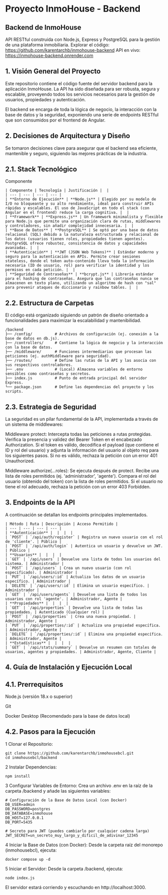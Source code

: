 # Proyecto InmoHouse - Backend
##  **Backend de InmoHouse**
API RESTful construida con Node.js, Express y PostgreSQL para la gestión de una plataforma inmobiliaria.
Explorar el código:
https://github.com/karentarchb/inmohouse-backend
API en vivo: https://inmohouse-backend.onrender.com

##  **1. Visión General del Proyecto**
Este repositorio contiene el código fuente del servidor backend para la aplicación InmoHouse. La API ha sido diseñada para ser robusta, segura y escalable, proveyendo todos los servicios necesarios para la gestión de usuarios, propiedades y autenticación.

El backend se encarga de toda la lógica de negocio, la interacción con la base de datos y la seguridad, exponiendo una serie de endpoints RESTful que son consumidos por el frontend de Angular.

##  **2. Decisiones de Arquitectura y Diseño**
Se tomaron decisiones clave para asegurar que el backend sea eficiente, mantenible y seguro, siguiendo las mejores prácticas de la industria.

##  **2.1. Stack Tecnológico**
Componente
```
| Componente | Tecnología | Justificación |  |
| --- | --- | --- | --- |
| **Entorno de Ejecución** | **Node.js** | Elegido por su modelo de I/O no bloqueante y su alto rendimiento, ideal para construir APIs rápidas y escalables. El uso de JavaScript en todo el stack (con Angular en el frontend) reduce la carga cognitiva. |  |
| **Framework** | **Express.js** | Un framework minimalista y flexible para Node.js que permite una organización clara de rutas, middlewares y controladores, sin añadir complejidad innecesaria. |  |
| **Base de Datos** | **PostgreSQL** | Se optó por una base de datos relacional (SQL) debido a la naturaleza estructurada y relacional de los datos (usuarios tienen roles, propiedades tienen agentes). PostgreSQL ofrece robustez, consistencia de datos y capacidades avanzadas. |  |
| **Autenticación** | **JWT (JSON Web Tokens)** | Estándar moderno y seguro para la autenticación en APIs. Permite crear sesiones stateless, donde el token auto-contenido lleva toda la información necesaria (ID de usuario, rol) para verificar la identidad y los permisos en cada petición. |  |
| **Seguridad de Contraseñas** | **bcrypt.js** | Librería estándar para el hashing de contraseñas. Asegura que las contraseñas nunca se almacenen en texto plano, utilizando un algoritmo de hash con "sal" para prevenir ataques de diccionario y rainbow tables. |  |
```
##  **2.2. Estructura de Carpetas**
El código está organizado siguiendo un patrón de diseño orientado a funcionalidades para maximizar la escalabilidad y mantenibilidad.
```
/backend
├── /config/          # Archivos de configuración (ej. conexión a la base de datos en db.js).
├── /controllers/     # Contiene la lógica de negocio y la interacción con la base de datos.
├── /middleware/      # Funciones intermediarias que procesan las peticiones (ej. authMiddleware para seguridad).
├── /routes/          # Define las rutas de la API y las asocia con sus respectivos controladores.
├── .env              # (Local) Almacena variables de entorno sensibles como contraseñas y secretos.
├── index.js          # Punto de entrada principal del servidor Express.
└── package.json      # Define las dependencias del proyecto y los scripts.
```
##  **2.3. Estrategia de Seguridad**
La seguridad es un pilar fundamental de la API, implementada a través de un sistema de middlewares:

Middleware protect: Intercepta todas las peticiones a rutas protegidas. Verifica la presencia y validez del Bearer Token en el encabezado Authorization. Si el token es válido, decodifica el payload (que contiene el ID y rol del usuario) y adjunta la información del usuario al objeto req para los siguientes pasos. Si no es válido, rechaza la petición con un error 401 Unauthorized.

Middleware authorize(...roles): Se ejecuta después de protect. Recibe una lista de roles permitidos (ej. 'administrador', 'agente'). Compara el rol del usuario (obtenido del token) con la lista de roles permitidos. Si el usuario no tiene el rol adecuado, rechaza la petición con un error 403 Forbidden.

##  **3. Endpoints de la API**
A continuación se detallan los endpoints principales implementados.
```
| Método | Ruta | Descripción | Acceso Permitido |
| --- | --- | --- | --- |
| **Autenticación** |  |  |  |
| `POST` | `/api/auth/register` | Registra un nuevo usuario con el rol de 'cliente'. | Público |
| `POST` | `/api/auth/login` | Autentica un usuario y devuelve un JWT. | Público |
| **Usuarios** |  |  |  |
| `GET` | `/api/users` | Devuelve una lista de todos los usuarios del sistema. | Administrador |
| `POST` | `/api/users` | Crea un nuevo usuario (con rol especificado). | Administrador |
| `PUT` | `/api/users/:id` | Actualiza los datos de un usuario específico. | Administrador |
| `DELETE` | `/api/users/:id` | Elimina un usuario específico. | Administrador |
| `GET` | `/api/users/agents` | Devuelve una lista de todos los usuarios con rol 'agente'. | Administrador, Agente |
| **Propiedades** |  |  |  |
| `GET` | `/api/properties` | Devuelve una lista de todas las propiedades. | Autenticado (Cualquier rol) |
| `POST` | `/api/properties` | Crea una nueva propiedad. | Administrador, Agente |
| `PUT` | `/api/properties/:id` | Actualiza una propiedad específica. | Administrador, Agente |
| `DELETE` | `/api/properties/:id` | Elimina una propiedad específica. | Administrador, Agente |
| **Estadísticas** |  |  |  |
| `GET` | `/api/stats/summary` | Devuelve un resumen con totales de usuarios, agentes y propiedades. | Administrador, Agente, Cliente |

```
##  **4. Guía de Instalación y Ejecución Local**
##  **4.1. Prerrequisitos**
Node.js (versión 18.x o superior)

Git

Docker Desktop (Recomendado para la base de datos local)

##  **4.2. Pasos para la Ejecución**
1 Clonar el Repositorio:
```
git clone https://github.com/karentarchb/inmohousebcl.git
cd inmohousebcl/backend
```
2 Instalar Dependencias:
```
npm install
```
3 Configurar Variables de Entorno:
Crea un archivo .env en la raíz de la carpeta /backend y añade las siguientes variables:
```
# Configuración de la Base de Datos Local (con Docker)
DB_USER=admin
DB_PASSWORD=postgres
DB_DATABASE=inmohouse
DB_HOST=127.0.0.1
DB_PORT=5435

# Secreto para JWT (puedes cambiarlo por cualquier cadena larga)
JWT_SECRET=un_secreto_muy_largo_y_dificil_de_adivinar_12345
```
4 Iniciar la Base de Datos (con Docker):
Desde la carpeta raíz del monorepo (inmohousebcl), ejecuta:
```
docker compose up -d
```
5 Iniciar el Servidor:
Desde la carpeta /backend, ejecuta:
```
node index.js
```
El servidor estará corriendo y escuchando en http://localhost:3000.
